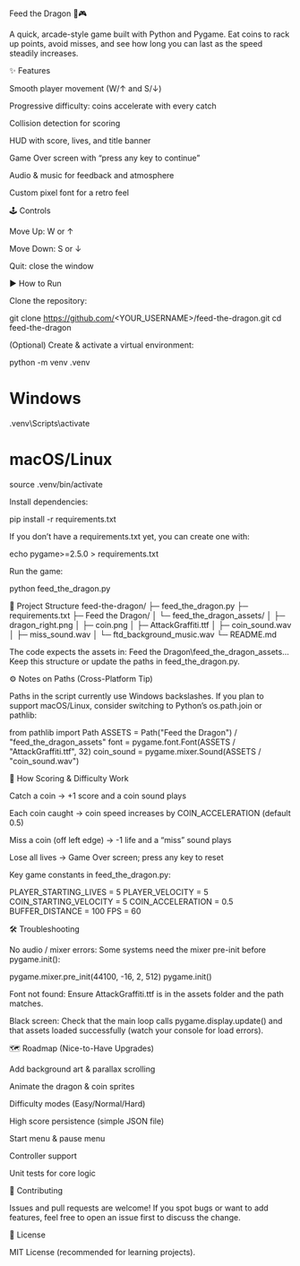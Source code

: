 Feed the Dragon 🐉🎮

A quick, arcade-style game built with Python and Pygame. Eat coins to rack up points, avoid misses, and see how long you can last as the speed steadily increases.

✨ Features

Smooth player movement (W/↑ and S/↓)

Progressive difficulty: coins accelerate with every catch

Collision detection for scoring

HUD with score, lives, and title banner

Game Over screen with “press any key to continue”

Audio & music for feedback and atmosphere

Custom pixel font for a retro feel

🕹 Controls

Move Up: W or ↑

Move Down: S or ↓

Quit: close the window

▶️ How to Run

Clone the repository:

git clone https://github.com/<YOUR_USERNAME>/feed-the-dragon.git
cd feed-the-dragon


(Optional) Create & activate a virtual environment:

python -m venv .venv
# Windows
.venv\Scripts\activate
# macOS/Linux
source .venv/bin/activate


Install dependencies:

pip install -r requirements.txt


If you don’t have a requirements.txt yet, you can create one with:

echo pygame>=2.5.0 > requirements.txt


Run the game:

python feed_the_dragon.py

📁 Project Structure
feed-the-dragon/
├─ feed_the_dragon.py
├─ requirements.txt
├─ Feed the Dragon/
│  └─ feed_the_dragon_assets/
│     ├─ dragon_right.png
│     ├─ coin.png
│     ├─ AttackGraffiti.ttf
│     ├─ coin_sound.wav
│     ├─ miss_sound.wav
│     └─ ftd_background_music.wav
└─ README.md


The code expects the assets in:
Feed the Dragon\feed_the_dragon_assets\...
Keep this structure or update the paths in feed_the_dragon.py.

⚙️ Notes on Paths (Cross-Platform Tip)

Paths in the script currently use Windows backslashes. If you plan to support macOS/Linux, consider switching to Python’s os.path.join or pathlib:

from pathlib import Path
ASSETS = Path("Feed the Dragon") / "feed_the_dragon_assets"
font = pygame.font.Font(ASSETS / "AttackGraffiti.ttf", 32)
coin_sound = pygame.mixer.Sound(ASSETS / "coin_sound.wav")

🧪 How Scoring & Difficulty Work

Catch a coin → +1 score and a coin sound plays

Each coin caught → coin speed increases by COIN_ACCELERATION (default 0.5)

Miss a coin (off left edge) → -1 life and a “miss” sound plays

Lose all lives → Game Over screen; press any key to reset

Key game constants in feed_the_dragon.py:

PLAYER_STARTING_LIVES = 5
PLAYER_VELOCITY = 5
COIN_STARTING_VELOCITY = 5
COIN_ACCELERATION = 0.5
BUFFER_DISTANCE = 100
FPS = 60

🛠 Troubleshooting

No audio / mixer errors: Some systems need the mixer pre-init before pygame.init():

pygame.mixer.pre_init(44100, -16, 2, 512)
pygame.init()


Font not found: Ensure AttackGraffiti.ttf is in the assets folder and the path matches.

Black screen: Check that the main loop calls pygame.display.update() and that assets loaded successfully (watch your console for load errors).

🗺 Roadmap (Nice-to-Have Upgrades)

Add background art & parallax scrolling

Animate the dragon & coin sprites

Difficulty modes (Easy/Normal/Hard)

High score persistence (simple JSON file)

Start menu & pause menu

Controller support

Unit tests for core logic

🤝 Contributing

Issues and pull requests are welcome! If you spot bugs or want to add features, feel free to open an issue first to discuss the change.

📜 License

MIT License (recommended for learning projects).
